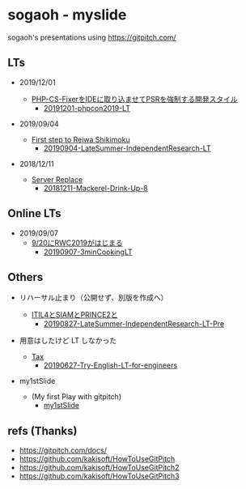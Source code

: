 # sogaoh - myslide

sogaoh's presentations using https://gitpitch.com/


## LTs
- 2019/12/01
    - [PHP-CS-FixerをIDEに取り込ませてPSRを強制する開発スタイル](https://github.com/sogaoh/myslide/tree/master/20191201-phpcon2019-LT)
        - [20191201-phpcon2019-LT](https://gitpitch.com/sogaoh/myslide?p=20191201-phpcon2019-LT)

- 2019/09/04
    - [First step to Reiwa Shikimoku](https://github.com/sogaoh/myslide/tree/master/20190904-LateSummer-IndependentResearch-LT)
        - [20190904-LateSummer-IndependentResearch-LT](https://gitpitch.com/sogaoh/myslide?p=20190904-LateSummer-IndependentResearch-LT/)

- 2018/12/11 
    - [Server Replace](https://github.com/sogaoh/myslide/tree/master/20181211-Mackerel-Drink-Up-8) 
        - [20181211-Mackerel-Drink-Up-8](https://gitpitch.com/sogaoh/myslide?p=20181211-Mackerel-Drink-Up-8)


## Online LTs
- 2019/09/07
    - [9/20にRWC2019がはじまる](https://github.com/sogaoh/myslide/tree/master/20190907-3minCookingLT)
        - [20190907-3minCookingLT](https://gitpitch.com/sogaoh/myslide?p=20190907-3minCookingLT/)


## Others
- リハーサル止まり（公開せず、別版を作成へ）
    - [ITIL4とSIAMとPRINCE2と](https://github.com/sogaoh/myslide/tree/master/20190827-LateSummer-IndependentResearch-LT-Pre)
        - [20190827-LateSummer-IndependentResearch-LT-Pre](https://gitpitch.com/sogaoh/myslide?p=20190827-LateSummer-IndependentResearch-LT-Pre/)

- 用意はしたけど LT しなかった
    - [Tax](https://github.com/sogaoh/myslide/tree/master/20190627-Try-English-LT-for-engineers) 
        - [20190627-Try-English-LT-for-engineers](https://gitpitch.com/sogaoh/myslide?p=20190627-Try-English-LT-for-engineers)

- my1stSlide
    - (My first Play with gitpitch)
        - [my1stSlide](https://gitpitch.com/sogaoh/myslide?p=my1stSlide)


## refs (Thanks)
- https://gitpitch.com/docs/
- https://github.com/kakisoft/HowToUseGitPitch
- https://github.com/kakisoft/HowToUseGitPitch2
- https://github.com/kakisoft/HowToUseGitPitch3